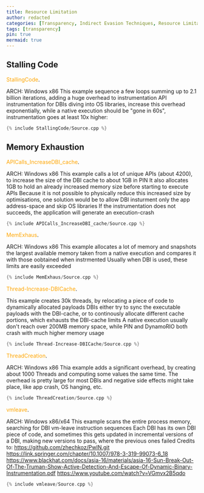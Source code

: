 ```yaml
---
title: Resource Limitation
author: redacted
categories: [Transparency, Indirect Evasion Techniques, Resource Limitation]
tags: [transparency]
pin: true
mermaid: true
---
```



    

## Stalling Code

<span style="color:orange">StallingCode</span>.

ARCH: Windows x86
This example sequence a few loops summing up to 2.1 billion iterations, adding a huge overhead to instrumentation
API instrumentation for DBIs diving into OS libraries, increase this overhead exponentially, while a native execution should be "gone in 60s", instrumentation goes at least 10x higher:

```c++
{% include StallingCode/Source.cpp %}
```



## Memory Exhaustion

<span style="color:orange">APICalls_IncreaseDBI_cache</span>.

ARCH: Windows x86
This example calls a lot of unique APIs (about 4200), to increase the size of the DBI cache to about 1GB in PIN
It also allocates 1GB to hold an already increased memory size before starting to execute APIs
Because it is not possible to physically reduce this increased size by optimisations, one solution would be to allow DBI insturment only the app address-space and skip OS libraries
If the instrumentation does not succeeds, the application will generate an execution-crash

```c++
{% include APICalls_IncreaseDBI_cache/Source.cpp %}
```

<span style="color:orange">MemExhaus</span>.

ARCH: Windows x86
This example allocates a lot of memory and snapshots the largest available memory taken from a native execution and compares it with those oobtained when instrmented
Usually when DBI is used, these limits are easily exceeded

```c++
{% include MemExhaus/Source.cpp %}
```

<span style="color:orange">Thread-Increase-DBICache</span>.

This example creates 30k threads, by relocating a piece of code to dynamically allocated payloads
DBIs either try to sync the executable payloads with the DBI-cache, or to continously allocate different cache portions, which exhausts the DBI-cache limits
A native execution usually don't reach over 200MB memory space, while PIN and DynamoRIO both crash with much higher memory usage

```c++
{% include Thread-Increase-DBICache/Source.cpp %}
```

<span style="color:orange">ThreadCreation</span>.

ARCH: Windows x86
Thia example adds a significant overhead, by creating about 1000 Threads and computing some values the same time.
The overhead is pretty large for most DBIs and negative side effects might take place, like app crash, OS hanging, etc.

```c++
{% include ThreadCreation/Source.cpp %}
```

<span style="color:orange">vmleave</span>.

ARCH: Windows x86/x64
This example scans the entire process memory, searching for DBI vm-leave instruction sequences
Each DBI has its own DBI piece of code, and sometimes this gets updated in incremental versions of a DBI, making new versions to pass, where the previous ones failed
Credits to:
https://github.com/zhechkoz/PwIN.git
https://link.springer.com/chapter/10.1007/978-3-319-99073-6_18
https://www.blackhat.com/docs/asia-16/materials/asia-16-Sun-Break-Out-Of-The-Truman-Show-Active-Detection-And-Escape-Of-Dynamic-Binary-Instrumentation.pdf
https://www.youtube.com/watch?v=VGmvx2B5qdo

```c++
{% include vmleave/Source.cpp %}
```

